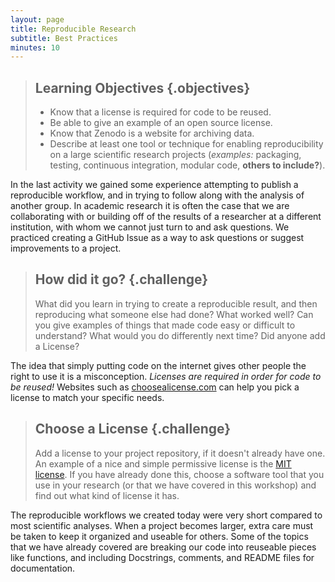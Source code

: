 ```yaml
---
layout: page
title: Reproducible Research
subtitle: Best Practices
minutes: 10
---
```

> ## Learning Objectives {.objectives}
>
> * Know that a license is required for code to be reused.
> * Be able to give an example of an open source license.
> * Know that Zenodo is a website for archiving data.
> * Describe at least one tool or technique for enabling reproducibility on a large scientific research projects (*examples:* packaging, testing, continuous integration, modular code, **others to include?**).

In the last activity we gained some experience attempting to publish a reproducible workflow, and in trying to follow along with the analysis of another group. In academic research it is often the case that we are collaborating with or building off of the results of a researcher at a different institution, with whom we cannot just turn to and ask questions. We practiced creating a GitHub Issue as a way to ask questions or suggest improvements to a project.

> ## How did it go? {.challenge}
>
> What did you learn in trying to create a reproducible result, and then reproducing
> what someone else had done? What worked well? Can you give examples of things that
> made code easy or difficult to understand? What would you do differently next time?
> Did anyone add a License?

The idea that simply putting code on the internet gives other people the right to use it is a misconception. *Licenses are required in order for code to be reused!* Websites such as [choosealicense.com](http://choosealicense.com/) can help you pick a license to match your specific needs.

> ## Choose a License {.challenge}
>
> Add a license to your project repository, if it doesn't already have one. An
> example of a nice and simple permissive license is the 
> [MIT license](http://choosealicense.com/licenses/mit/). If you have already 
> done this, choose a software tool that you use in your research (or that we have
> covered in this workshop) and find out what kind of license it has.

The reproducible workflows we created today were very short compared to most scientific analyses. When a project becomes larger, extra care must be taken to keep it organized and useable for others. Some of the topics that we have already covered are breaking our code into reuseable pieces like functions, and including Docstrings, comments, and README files for documentation.

